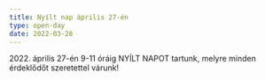 ```yaml
---
title: Nyílt nap április 27-én
type: open-day
date: 2022-03-28
---
```

2022\. április 27-én 9-11 óráig NYÍLT NAPOT tartunk, melyre minden érdeklődőt szeretettel várunk!